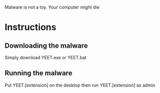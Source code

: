 Malware is not a toy.
Your computer might die

# Instructions
## Downloading the malware
Simply download YEET.exe or YEET.bat
## Running the malware
Put YEET.\[extension\] on the desktop                                                                             then run YEET.\[extension\] as admin
